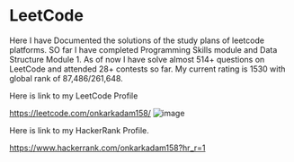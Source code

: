 # LeetCode
Here I have Documented the solutions of the study plans of leetcode platforms. SO far I have completed Programming Skills module and Data Structure Module 1.
As of now I have solve almost 514+ questions on LeetCode and attended 28+ contests so far. My current rating is 1530 with global rank of 87,486/261,648.

Here is link to my LeetCode Profile

https://leetcode.com/onkarkadam158/
![image](https://user-images.githubusercontent.com/42216838/165035138-3ff49c79-2114-430b-891c-e2510fa80daa.png)

Here is link to my HackerRank Profile.

https://www.hackerrank.com/onkarkadam158?hr_r=1
